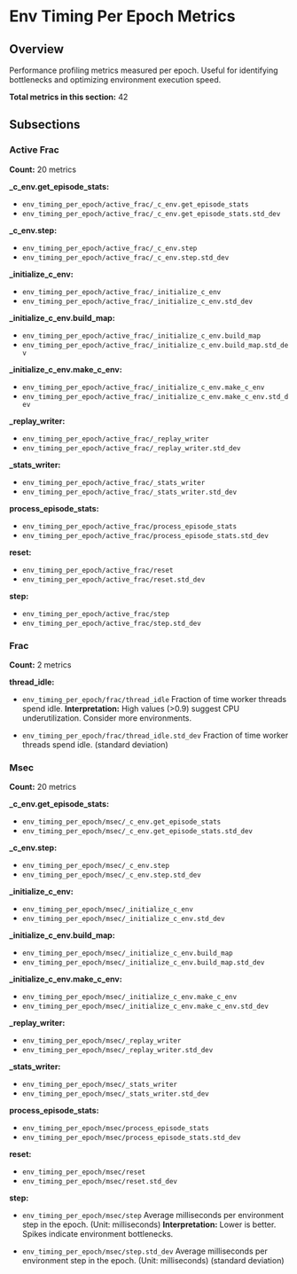 # Env Timing Per Epoch Metrics

## Overview

Performance profiling metrics measured per epoch. Useful for identifying bottlenecks and
optimizing environment execution speed.

**Total metrics in this section:** 42

## Subsections

### Active Frac

**Count:** 20 metrics

**_c_env.get_episode_stats:**
- `env_timing_per_epoch/active_frac/_c_env.get_episode_stats`
- `env_timing_per_epoch/active_frac/_c_env.get_episode_stats.std_dev`

**_c_env.step:**
- `env_timing_per_epoch/active_frac/_c_env.step`
- `env_timing_per_epoch/active_frac/_c_env.step.std_dev`

**_initialize_c_env:**
- `env_timing_per_epoch/active_frac/_initialize_c_env`
- `env_timing_per_epoch/active_frac/_initialize_c_env.std_dev`

**_initialize_c_env.build_map:**
- `env_timing_per_epoch/active_frac/_initialize_c_env.build_map`
- `env_timing_per_epoch/active_frac/_initialize_c_env.build_map.std_dev`

**_initialize_c_env.make_c_env:**
- `env_timing_per_epoch/active_frac/_initialize_c_env.make_c_env`
- `env_timing_per_epoch/active_frac/_initialize_c_env.make_c_env.std_dev`

**_replay_writer:**
- `env_timing_per_epoch/active_frac/_replay_writer`
- `env_timing_per_epoch/active_frac/_replay_writer.std_dev`

**_stats_writer:**
- `env_timing_per_epoch/active_frac/_stats_writer`
- `env_timing_per_epoch/active_frac/_stats_writer.std_dev`

**process_episode_stats:**
- `env_timing_per_epoch/active_frac/process_episode_stats`
- `env_timing_per_epoch/active_frac/process_episode_stats.std_dev`

**reset:**
- `env_timing_per_epoch/active_frac/reset`
- `env_timing_per_epoch/active_frac/reset.std_dev`

**step:**
- `env_timing_per_epoch/active_frac/step`
- `env_timing_per_epoch/active_frac/step.std_dev`


### Frac

**Count:** 2 metrics

**thread_idle:**
- `env_timing_per_epoch/frac/thread_idle`
  Fraction of time worker threads spend idle.
  **Interpretation:** High values (>0.9) suggest CPU underutilization. Consider more environments.

- `env_timing_per_epoch/frac/thread_idle.std_dev`
  Fraction of time worker threads spend idle. (standard deviation)



### Msec

**Count:** 20 metrics

**_c_env.get_episode_stats:**
- `env_timing_per_epoch/msec/_c_env.get_episode_stats`
- `env_timing_per_epoch/msec/_c_env.get_episode_stats.std_dev`

**_c_env.step:**
- `env_timing_per_epoch/msec/_c_env.step`
- `env_timing_per_epoch/msec/_c_env.step.std_dev`

**_initialize_c_env:**
- `env_timing_per_epoch/msec/_initialize_c_env`
- `env_timing_per_epoch/msec/_initialize_c_env.std_dev`

**_initialize_c_env.build_map:**
- `env_timing_per_epoch/msec/_initialize_c_env.build_map`
- `env_timing_per_epoch/msec/_initialize_c_env.build_map.std_dev`

**_initialize_c_env.make_c_env:**
- `env_timing_per_epoch/msec/_initialize_c_env.make_c_env`
- `env_timing_per_epoch/msec/_initialize_c_env.make_c_env.std_dev`

**_replay_writer:**
- `env_timing_per_epoch/msec/_replay_writer`
- `env_timing_per_epoch/msec/_replay_writer.std_dev`

**_stats_writer:**
- `env_timing_per_epoch/msec/_stats_writer`
- `env_timing_per_epoch/msec/_stats_writer.std_dev`

**process_episode_stats:**
- `env_timing_per_epoch/msec/process_episode_stats`
- `env_timing_per_epoch/msec/process_episode_stats.std_dev`

**reset:**
- `env_timing_per_epoch/msec/reset`
- `env_timing_per_epoch/msec/reset.std_dev`

**step:**
- `env_timing_per_epoch/msec/step`
  Average milliseconds per environment step in the epoch. (Unit: milliseconds)
  **Interpretation:** Lower is better. Spikes indicate environment bottlenecks.

- `env_timing_per_epoch/msec/step.std_dev`
  Average milliseconds per environment step in the epoch. (Unit: milliseconds) (standard deviation)



